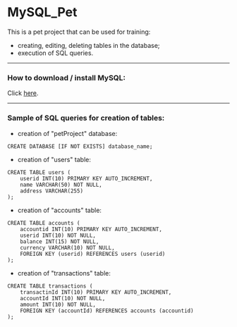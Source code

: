 # MySQL_Pet

This is a pet project that can be used for training:
* creating, editing, deleting tables in the database;
* execution of SQL queries.

---
### How to download / install MySQL: 
Click [here](https://metanit.com/sql/mysql/).

---
### Sample of SQL queries for creation of tables:

* creation of "petProject" database:
```
CREATE DATABASE [IF NOT EXISTS] database_name;
```

* creation of "users" table:
```
CREATE TABLE users (                                      
    userid INT(10) PRIMARY KEY AUTO_INCREMENT,
    name VARCHAR(50) NOT NULL,
    address VARCHAR(255)
);
```

* creation of "accounts" table:
```
CREATE TABLE accounts (
	accountid INT(10) PRIMARY KEY AUTO_INCREMENT, 
	userid INT(10) NOT NULL, 
	balance INT(15) NOT NULL, 
	currency VARCHAR(10) NOT NULL,
	FOREIGN KEY (userid) REFERENCES users (userid)
);
```

* creation of "transactions" table:
```
CREATE TABLE transactions (
	transactinId INT(10) PRIMARY KEY AUTO_INCREMENT, 
	accountId INT(10) NOT NULL, 
	amount INT(10) NOT NULL,
	FOREIGN KEY (accountId) REFERENCES accounts (accountid)	
);
```